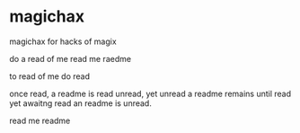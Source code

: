 # magichax
magichax for hacks of magix


do a read of me
read me
raedme

to read
of me
do read

once read, a readme is read
unread, yet unread a readme remains
until read yet awaitng read an readme is unread.

read me
readme
